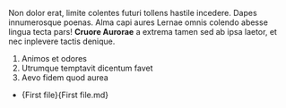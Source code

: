 Non dolor erat, limite colentes futuri tollens hastile incedere. Dapes
innumerosque poenas. Alma capi aures Lernae omnis colendo abesse lingua tecta
pars! **Cruore Aurorae** a extrema tamen sed ab ipsa laetor, et nec inplevere
tactis denique.

1. Animos et odores
2. Utrumque temptavit dicentum favet
3. Aevo fidem quod aurea

- {First file}{First file.md}
